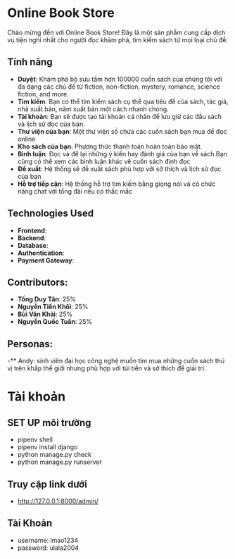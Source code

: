 # Online Book Store

Chào mừng đến với Online Book Store! Đây là một sản phẩm cung cấp dịch vụ tiện nghi nhất cho người đọc khám phá, tìm kiếm sách từ mọi loại chủ đề.

## Tính năng

- **Duyệt**: Khám phá bộ sưu tầm hơn 100000 cuốn sách của chúng tôi với đa dạng các chủ đề từ fiction, non-fiction, mystery, romance, science fiction, and more.
- **Tìm kiếm**: Bạn có thể tìm kiếm sách cụ thể qua tiêu đề của sách, tác giả, nhà xuất bản, năm xuất bản một cách nhanh chóng.
- **Tài khoản**: Bạn sẽ được tạo tài khoản cá nhân để lưu giữ các đầu sách và lịch sử đọc của bạn.
- **Thư viện của bạn**: Một thư viện số chứa các cuốn sách bạn mua để đọc online
- **Kho sách của bạn**: Phương thức thanh toán hoàn toàn bảo mật.
- **Bình luận**: Đọc và để lại những ý kiến hay đánh giá của bạn về sách.Bạn cũng có thể xem các bình luận khác về cuốn sách định đọc
- **Đề xuất**: Hệ thống sẽ đề xuất sách phù hợp với sở thích và lịch sử đọc của bạn
- **Hỗ trợ tiếp cận**: Hệ thống hỗ trợ tìm kiếm bằng giọng nói và có chức năng chat với tổng đài nếu có thắc mắc

## Technologies Used

- **Frontend**: 
- **Backend**: 
- **Database**:
- **Authentication**:
- **Payment Gateway**:

## Contributors:
- **Tống Duy Tân**: 25%
- **Nguyễn Tiến Khôi**: 25%
- **Bùi Văn Khải**: 25%
- **Nguyễn Quốc Tuấn**: 25% 
## Personas:
-** Andy: sinh viên đại học công nghệ muốn tìm mua những cuốn sách thú vị trên khắp thế giới nhưng phù hợp với túi tiền và sở thích để giải trí. 

# Tài khoản

## SET UP môi trường

- pipenv shell
- pipenv install django
- python manage.py check
- python manage.py runserver

## Truy cập link dưới
- http://127.0.0.1:8000/admin/

## Tài Khoản
- username: lmao1234
- password: ulala2004


